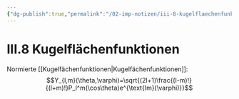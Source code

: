```yaml
---
{"dg-publish":true,"permalink":"/02-imp-notizen/iii-8-kugelflaechenfunktionen/","dgHomeLink":true,"dgPassFrontmatter":false}
---
```


# III.8 Kugelflächenfunktionen

Normierte [[Kugelfächenfunktionen|Kugelfächenfunktionen]]: $$Y_{l,m}(\theta,\varphi)=\sqrt{(2l+1)\frac{(l-m)!}{(l+m)!}P_l^m(\cos\theta)e^{\text{Im}(\varphi)}}$$

